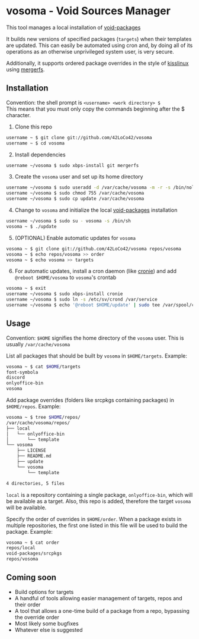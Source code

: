 # vosoma - Void Sources Manager

This tool manages a local installation of [void-packages][]

It builds new versions of specified packages (`targets`)
when their templates are updated.
This can easily be automated using cron
and, by doing all of its operations
as an otherwise unprivileged system user,
is very secure.

Additionally, it supports ordered package overrides
in the style of [kisslinux][] using [mergerfs][].

## Installation
Convention: the shell prompt is `<username> <work directory> $`  
This means that you must only copy the commands beginning after the $ character.
1. Clone this repo
```bash
username ~ $ git clone git://github.com/42LoCo42/vosoma
username ~ $ cd vosoma
```
2. Install dependencies
```bash
username ~/vosoma $ sudo xbps-install git mergerfs
```
3. Create the `vosoma` user and set up its home directory
```bash
username ~/vosoma $ sudo useradd -d /var/cache/vosoma -m -r -s /bin/nologin -U vosoma
username ~/vosoma $ sudo chmod 755 /var/cache/vosoma
username ~/vosoma $ sudo cp update /var/cache/vosoma
```
4. Change to `vosoma` and initialize the local [void-packages][] installation
```bash
username ~/vosoma $ sudo su - vosoma -s /bin/sh
vosoma ~ $ ./update
```
5. (OPTIONAL) Enable automatic updates for `vosoma`
```bash
vosoma ~ $ git clone git://github.com/42LoCo42/vosoma repos/vosoma
vosoma ~ $ echo repos/vosoma >> order
vosoma ~ $ echo vosoma >> targets
```
6. For automatic updates, install a cron daemon (like [cronie][])
    and add `@reboot $HOME/vosoma` to `vosoma`'s crontab
```bash
vosoma ~ $ exit
username ~/vosoma $ sudo xbps-install cronie
username ~/vosoma $ sudo ln -s /etc/sv/crond /var/service
username ~/vosoma $ echo '@reboot $HOME/update' | sudo tee /var/spool/cron/vosoma
```

## Usage
Convention: `$HOME` signifies the home directory of the `vosoma` user.
This is usually `/var/cache/vosoma`

List all packages that should be built by `vosoma` in `$HOME/targets`.
Example:
```bash
vosoma ~ $ cat $HOME/targets
font-symbola
discord
onlyoffice-bin
vosoma
```

Add package overrides (folders like srcpkgs containing packages) in `$HOME/repos`.
Example:
```bash
vosoma ~ $ tree $HOME/repos/
/var/cache/vosoma/repos/
├── local
│   └── onlyoffice-bin
│       └── template
└── vosoma
    ├── LICENSE
    ├── README.md
    ├── update
    └── vosoma
        └── template

4 directories, 5 files
```
`local` is a repository containing a single package, `onlyoffice-bin`,
which will be available as a target.
Also, this repo is added, therefore the target `vosoma` will be available.

Specify the order of overrides in `$HOME/order`. When a package exists in multiple repositories,
the first one listed in this file will be used to build the package.
Example:
```bash
vosoma ~ $ cat order
repos/local
void-packages/srcpkgs
repos/vosoma
```

## Coming soon
- Build options for targets
- A handful of tools allowing easier management of targets, repos and their order
- A tool that allows a one-time build of a package from a repo, bypassing the override order
- Most likely some bugfixes
- Whatever else is suggested

[void-packages]: https://github.com/void-linux/void-packages
[mergerfs]: https://github.com/trapexit/mergerfs
[kisslinux]: https://github.com/kisslinux
[cronie]: https://github.com/cronie-crond/cronie
